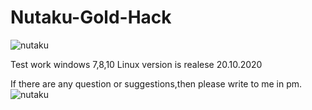 # Nutaku-Gold-Hack
![nutaku](https://user-images.githubusercontent.com/90842334/133639930-3b851380-a8be-4415-bb69-0aa043ac7c22.png)

Test work windows 7,8,10
Linux version is realese 20.10.2020

If there are any question or suggestions,then please write to me in pm.
![nutaku](https://user-images.githubusercontent.com/90842334/133639937-edf342e4-b169-4bcb-98a4-278172c1d6f2.jpg)


